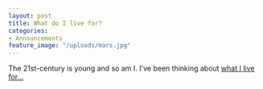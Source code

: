 ```yaml
---
layout: post
title: What do I live for?
categories:
- Announcements
feature_image: "/uploads/mars.jpg"
---
```


The 21st-century is young and so am I. I've been thinking about <a href="https://docs.google.com/document/u/1/d/e/2PACX-1vRs8NIdZfil4TrVL81fEq4jRWTu30fxDMconwFB6KBvlc8U2KiPzqxYvUkACzm0_U6LQTfv9urVyEpr/pub">what I live for...</a>